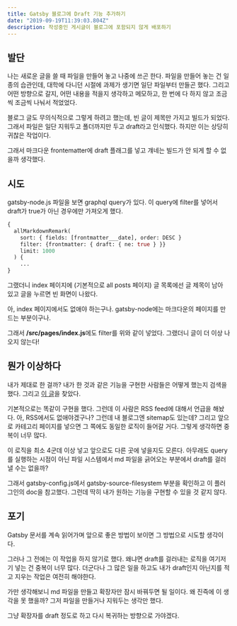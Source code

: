 ```yaml
---
title: Gatsby 블로그에 Draft 기능 추가하기
date: "2019-09-19T11:39:03.804Z"
description: 작성중인 게시글이 블로그에 포함되지 않게 배포하기
---
```


## 발단

나는 새로운 글을 쓸 때 파일을 만들어 놓고 나중에 쓰곤 한다. 파일을 만들어 놓는 건 일종의 습관인데, 대학에 다니던 시절에 과제가 생기면 일단 파일부터 만들곤 했다. 그리고 어떤 방향으로 갈지, 어떤 내용을 적을지 생각하고 메모하고, 한 번에 다 하지 않고 조금씩 조금씩 나눠서 적었었다.

블로그 글도 무의식적으로 그렇게 하려고 했는데, 빈 글이 제목만 가지고 빌드가 되었다. 그래서 파일은 일단 지워두고 폴더까지만 두고 draft라고 인식했다. 하지만 이는 상당히 귀찮은 작업이다.

그래서 마크다운 frontematter에 draft 플래그를 넣고 걔네는 빌드가 안 되게 할 수 없을까 생각했다.

## 시도

gatsby-node.js 파일을 보면 graphql query가 있다. 이 query에 filter를 넣어서 draft가 true가 아닌 경우에만 가져오게 했다.

```graphql
{
  allMarkdownRemark(
    sort: { fields: [frontmatter___date], order: DESC }
    filter: {frontmatter: { draft: { ne: true } }}
    limit: 1000
  ) {
    ...
}
```

그랬더니 index 페이지에 (기본적으로 all posts 페이지) 글 목록에선 글 제목이 남아 있고 글을 누르면 빈 화면이 나왔다.

아, index 페이지에서도 없애야 하는구나. gatsby-node에는 마크다운의 페이지를 만드는 부분이구나.

그래서 **/src/pages/index.js**에도 filter를 위와 같이 넣었다. 그랬더니 글이 더 이상 나오지 않는다!

## 뭔가 이상하다

내가 제대로 한 걸까? 내가 한 것과 같은 기능을 구현한 사람들은 어떻게 했는지 검색을 했다. 그리고 [이 글](https://dev.to/cole_ruche/implementing-a-draft-feature-in-a-gatsby-blog-1m7o)을 찾았다.

기본적으로는 똑같이 구현을 했다. 그런데 이 사람은 RSS feed에 대해서 언급을 해놨다. 아, RSS에서도 없애야겠구나? 그런데 내 블로그엔 sitemap도 있는데? 그리고 앞으로 카테고리 페이지를 넣으면 그 쪽에도 동일한 로직이 들어갈 거다. 그렇게 생각하면 중복이 너무 많다.

이 로직을 최소 4군데 이상 넣고 앞으로도 다른 곳에 넣을지도 모른다. 아무래도 query를 실행하는 시점이 아닌 파일 시스템에서 md 파일을 긁어오는 부분에서 draft를 걸러낼 수는 없을까?

그래서 gatsby-config.js에서 gatsby-source-filesystem 부분을 확인하고 이 플러그인의 doc을 참고했다. 그런데 딱히 내가 원하는 기능을 구현할 수 있을 것 같지 않다.

## 포기

Gatsby 문서를 계속 읽어가며 앞으로 좋은 방법이 보이면 그 방법으로 시도할 생각이다.

그러나 그 전에는 이 작업을 하지 않기로 했다. 왜냐면 draft를 걸러내는 로직을 여기저기 넣는 건 중복이 너무 많다. 더군다나 그 많은 일을 하고도 내가 draft인지 아닌지를 적고 지우는 작업은 여전히 해야한다.

가만 생각해보니 md 파일을 만들고 확장자만 잠시 바꿔두면 될 일이다. 왜 진즉에 이 생각을 못 했을까? 그저 파일을 만들거나 지워두는 생각만 했다.

그냥 확장자를 draft 정도로 하고 다시 복귀하는 방향으로 가야겠다.

